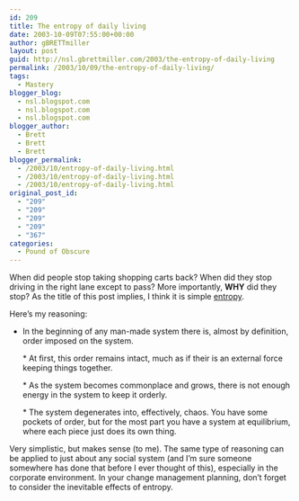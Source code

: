 ```yaml
---
id: 209
title: The entropy of daily living
date: 2003-10-09T07:55:00+00:00
author: gBRETTmiller
layout: post
guid: http://nsl.gbrettmiller.com/2003/the-entropy-of-daily-living
permalink: /2003/10/09/the-entropy-of-daily-living/
tags:
  - Mastery
blogger_blog:
  - nsl.blogspot.com
  - nsl.blogspot.com
  - nsl.blogspot.com
blogger_author:
  - Brett
  - Brett
  - Brett
blogger_permalink:
  - /2003/10/entropy-of-daily-living.html
  - /2003/10/entropy-of-daily-living.html
  - /2003/10/entropy-of-daily-living.html
original_post_id:
  - "209"
  - "209"
  - "209"
  - "209"
  - "367"
categories:
  - Pound of Obscure
---
```

When did people stop taking shopping carts back? When did they stop driving in the right lane except to pass? More importantly, **WHY** did they stop? As the title of this post implies, I think it is simple [entropy](http://dictionary.reference.com/search?q=entropy). 

Here&#8217;s my reasoning:  


  * In the beginning of any man-made system there is, almost by definition, order imposed on the system.  
    </p> 
      * At first, this order remains intact, much as if their is an external force keeping things together.  
        </p> 
          * As the system becomes commonplace and grows, there is not enough energy in the system to keep it orderly.  
            </p> 
              * The system degenerates into, effectively, chaos. You have some pockets of order, but for the most part you have a system at equilibrium, where each piece just does its own thing.  
                </ul> 
                Very simplistic, but makes sense (to me). The same type of reasoning can be applied to just about any social system (and I&#8217;m sure someone somewhere has done that before I ever thought of this), especially in the corporate environment. In your change management planning, don&#8217;t forget to consider the inevitable effects of entropy.